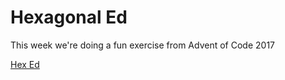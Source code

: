 # Hexagonal Ed #

This week we're doing a fun exercise from Advent of Code 2017

[Hex Ed](https://adventofcode.com/2017/day/11)
